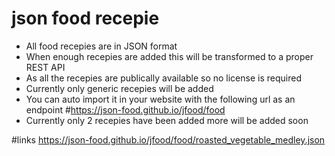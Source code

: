 # json food recepie

- All food recepies are in JSON format
- When enough recepies are added this will be transformed to a proper REST API 
- As all the recepies are publically available so no license is required
- Currently only generic recepies will be added 
- You can auto import it in your website with the following url as an endpoint #https://json-food.github.io/jfood/food
- Currently only 2 recepies have been added more will be added soon





#links
https://json-food.github.io/jfood/food/roasted_vegetable_medley.json
 
